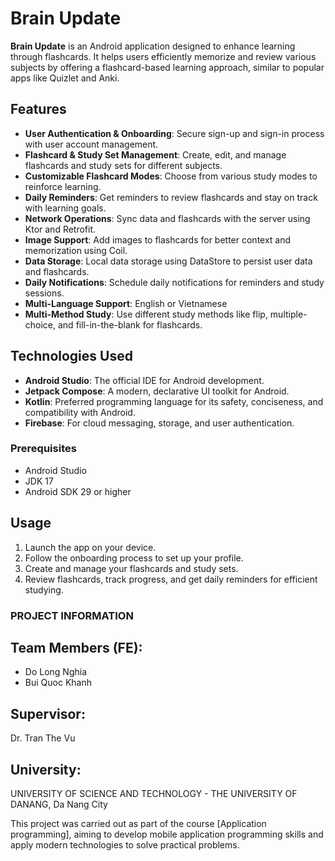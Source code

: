 # Brain Update 

**Brain Update** is an Android application designed to enhance learning through flashcards. It helps users efficiently memorize and review various subjects by offering a flashcard-based learning approach, similar to popular apps like Quizlet and Anki.

## Features

- **User Authentication & Onboarding**: Secure sign-up and sign-in process with user account management.
- **Flashcard & Study Set Management**: Create, edit, and manage flashcards and study sets for different subjects.
- **Customizable Flashcard Modes**: Choose from various study modes to reinforce learning.
- **Daily Reminders**: Get reminders to review flashcards and stay on track with learning goals.
- **Network Operations**: Sync data and flashcards with the server using Ktor and Retrofit.
- **Image Support**: Add images to flashcards for better context and memorization using Coil.
- **Data Storage**: Local data storage using DataStore to persist user data and flashcards.
- **Daily Notifications**: Schedule daily notifications for reminders and study sessions.
- **Multi-Language Support**: English or Vietnamese
- **Multi-Method Study**: Use different study methods like flip, multiple-choice, and fill-in-the-blank for flashcards.

## Technologies Used

- **Android Studio**: The official IDE for Android development.
- **Jetpack Compose**: A modern, declarative UI toolkit for Android.
- **Kotlin**: Preferred programming language for its safety, conciseness, and compatibility with Android.
- **Firebase**: For cloud messaging, storage, and user authentication.

### Prerequisites

- Android Studio 
- JDK 17
- Android SDK 29 or higher

## Usage

1. Launch the app on your device.
2. Follow the onboarding process to set up your profile.
3. Create and manage your flashcards and study sets.
4. Review flashcards, track progress, and get daily reminders for efficient studying.

### PROJECT INFORMATION

## Team Members (FE):

- Do Long Nghia
- Bui Quoc Khanh
  
## Supervisor:
  Dr. Tran The Vu
  
## University:
UNIVERSITY OF SCIENCE AND TECHNOLOGY - THE UNIVERSITY OF DANANG, Da Nang City

This project was carried out as part of the course [Application programming], aiming to develop mobile application programming skills and apply modern technologies to solve practical problems.
  
